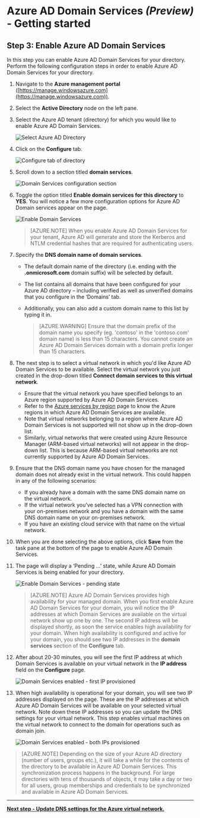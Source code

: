 <properties
	pageTitle="Azure Active Directory Domain Services preview: Getting Started | Microsoft Azure"
	description="Getting started with Azure Active Directory Domain Services"
	services="active-directory-ds"
	documentationCenter=""
	authors="mahesh-unnikrishnan"
	manager="stevenpo"
	editor="curtand"/>

<tags
	ms.service="active-directory-ds"
	ms.workload="identity"
	ms.tgt_pltfrm="na"
	ms.devlang="na"
	ms.topic="get-started-article"
	ms.date="03/31/2016"
	ms.author="maheshu"/>

# Azure AD Domain Services *(Preview)* - Getting started

## Step 3: Enable Azure AD Domain Services
In this step you can enable Azure AD Domain Services for your directory. Perform the following configuration steps in order to enable Azure AD Domain Services for your directory.

1. Navigate to the **Azure management portal** ([https://manage.windowsazure.com](https://manage.windowsazure.com)).
2. Select the **Active Directory** node on the left pane.
3. Select the Azure AD tenant (directory) for which you would like to enable Azure AD Domain Services.

    ![Select Azure AD Directory](./media/active-directory-domain-services-getting-started/select-aad-directory.png)

4. Click on the **Configure** tab.

    ![Configure tab of directory](./media/active-directory-domain-services-getting-started/configure-tab.png)

5. Scroll down to a section titled **domain services**.

    ![Domain Services configuration section](./media/active-directory-domain-services-getting-started/domain-services-configuration.png)

6. Toggle the option titled **Enable domain services for this directory** to **YES**. You will notice a few more configuration options for Azure AD Domain services appear on the page.

    ![Enable Domain Services](./media/active-directory-domain-services-getting-started/enable-domain-services.png)

    > [AZURE.NOTE] When you enable Azure AD Domain Services for your tenant, Azure AD will generate and store the Kerberos and NTLM credential hashes that are required for authenticating users.

7. Specify the **DNS domain name of domain services**.
   - The default domain name of the directory (i.e. ending with the **.onmicrosoft.com** domain suffix) will be selected by default.
   - The list contains all domains that have been configured for your Azure AD directory – including verified as well as unverified domains that you configure in the ‘Domains’ tab.
   - Additionally, you can also add a custom domain name to this list by typing it in.

     > [AZURE.WARNING] Ensure that the domain prefix of the domain name you specify (eg. 'contoso' in the 'contoso.com' domain name) is less than 15 characters. You cannot create an Azure AD Domain Services domain with a domain prefix longer than 15 characters.

8. The next step is to select a virtual network in which you'd like Azure AD Domain Services to be available. Select the virtual network you just created in the drop-down titled **Connect domain services to this virtual network**.
   - Ensure that the virtual network you have specified belongs to an Azure region supported by Azure AD Domain Services.
   - Refer to the [Azure services by region](https://azure.microsoft.com/regions/#services/) page to know the Azure regions in which Azure AD Domain Services are available.
   - Note that virtual networks belonging to a region where Azure AD Domain Services is not supported will not show up in the drop-down list.
   - Similarly, virtual networks that were created using Azure Resource Manager (ARM-based virtual networks) will not appear in the drop-down list. This is because ARM-based virtual networks are not currently supported by Azure AD Domain Services.

9. Ensure that the DNS domain name you have chosen for the managed domain does not already exist in the virtual network. This could happen in any of the following scenarios:
   - If you already have a domain with the same DNS domain name on the virtual network.
   - If the virtual network you've selected has a VPN connection with your on-premises network and you have a domain with the same DNS domain name on your on-premises network.
   - If you have an existing cloud service with that name on the virtual network.

10. When you are done selecting the above options, click **Save** from the task pane at the bottom of the page to enable Azure AD Domain Services.

11. The page will display a ‘Pending …’ state, while Azure AD Domain Services is being enabled for your directory.

    ![Enable Domain Services - pending state](./media/active-directory-domain-services-getting-started/enable-domain-services-pendingstate.png)

    > [AZURE.NOTE] Azure AD Domain Services provides high availability for your managed domain. When you first enable Azure AD Domain Services for your domain, you will notice the IP addresses at which Domain Services are available on the virtual network show up one by one. The second IP address will be displayed shortly, as soon the service enables high availability for your domain. When high availability is configured and active for your domain, you should see two IP addresses in the **domain services** section of the **Configure** tab.

12. After about 20-30 minutes, you will see the first IP address at which Domain Services is available on your virtual network in the **IP address** field on the **Configure** page.

    ![Domain Services enabled - first IP provisioned](./media/active-directory-domain-services-getting-started/domain-services-enabled-firstdc-available.png)

13. When high availability is operational for your domain, you will see two IP addresses displayed on the page. These are the IP addresses at which Azure AD Domain Services will be available on your selected virtual network. Note down these IP addresses so you can update the DNS settings for your virtual network. This step enables virtual machines on the virtual network to connect to the domain for operations such as domain join.

    ![Domain Services enabled - both IPs provisioned](./media/active-directory-domain-services-getting-started/domain-services-enabled-bothdcs-available.png)

> [AZURE.NOTE] Depending on the size of your Azure AD directory (number of users, groups etc.), it will take a while for the contents of the directory to be available in Azure AD Domain Services. This synchronization process happens in the background. For large directories with tens of thousands of objects, it may take a day or two for all users, group memberships and credentials to be synchronized and available in Azure AD Domain Services.


---
[**Next step - Update DNS settings for the Azure virtual network.**](active-directory-ds-getting-started-dns.md)

